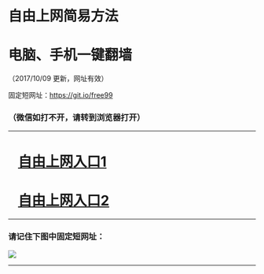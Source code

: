 ﻿# 自由上网简易方法

# 电脑、手机一键翻墙

（2017/10/09 更新，网址有效）

固定短网址：https://git.io/free99

### （微信如打不开，请转到浏览器打开）


***





# &nbsp;&nbsp; <a href="http://ft1329711356.fwq-tz-1001.info/fwqtz01.html?t=10090011491 " target="_blank">自由上网入口1</a>
# &nbsp;&nbsp; <a href="http://ft549410400.fwq-tz-1002.info/fwqtz02.html?t=100900118999 " target="_blank">自由上网入口2</a>
***

### 请记住下图中固定短网址：

<img src="https://s3-us-west-2.amazonaws.com/fwq-1001/yjfq-20170905okok.png" /> 


***

